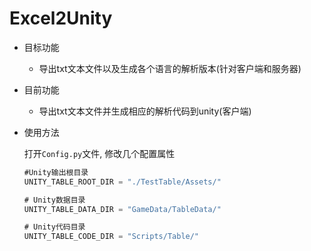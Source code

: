 # Excel2Unity
* 目标功能

    * 导出txt文本文件以及生成各个语言的解析版本(针对客户端和服务器)
    
* 目前功能 
    * 导出txt文本文件并生成相应的解析代码到unity(客户端)
    
* 使用方法

    打开`Config.py`文件, 修改几个配置属性
    
    ```cs
    #Unity输出根目录
    UNITY_TABLE_ROOT_DIR = "./TestTable/Assets/"
    
    # Unity数据目录
    UNITY_TABLE_DATA_DIR = "GameData/TableData/"
    
    # Unity代码目录
    UNITY_TABLE_CODE_DIR = "Scripts/Table/"   
    ```
    